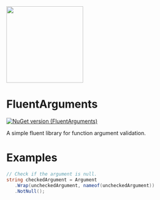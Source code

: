 <img src="https://github.com/onixion/FluentArguments/blob/main/Assets/Icon.png" width="200" height="200">

# FluentArguments
[![NuGet version (FluentArguments)](https://img.shields.io/nuget/v/AlinSpace.FluentArguments.svg?style=flat-square)](https://www.nuget.org/packages/AlinSpace.FluentArguments/)

A simple fluent library for function argument validation.

# Examples

 ```csharp
// Check if the argument is null.
string checkedArgument = Argument
    .Wrap(uncheckedArgument, nameof(uncheckedArgument))
    .NotNull();
```

